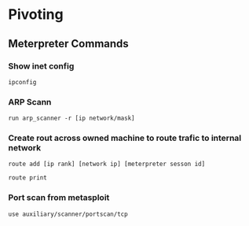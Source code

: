 
# Pivoting 

## Meterpreter Commands
	
### Show inet config

```ipconfig```
	
### ARP Scann

```run arp_scanner -r [ip network/mask]```
	
### Create rout across owned machine to route trafic to internal network

```route add [ip rank] [network ip] [meterpreter sesson id]```

```route print```

### Port scan from metasploit

```use auxiliary/scanner/portscan/tcp```
	
